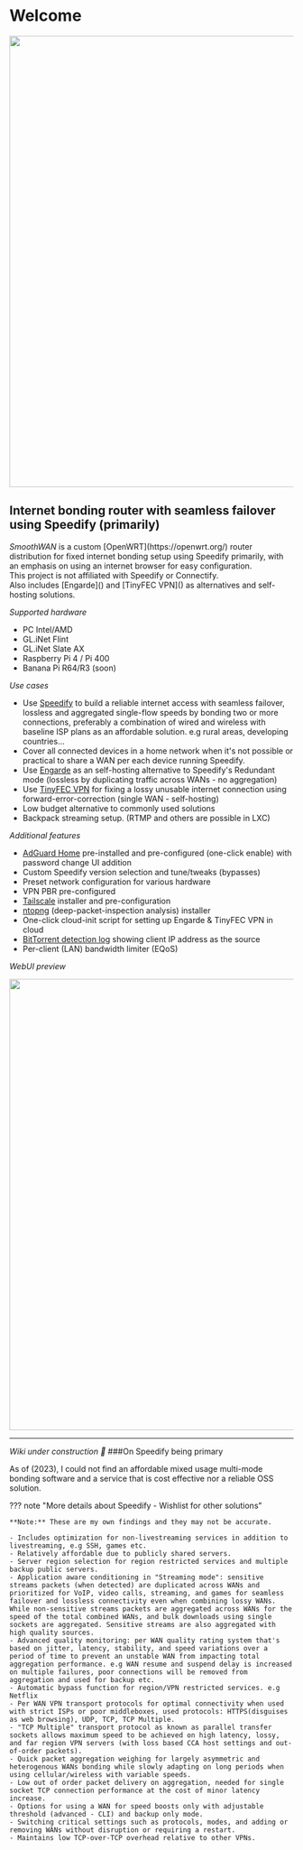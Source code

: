 <h1>Welcome</h1>
<img src="https://user-images.githubusercontent.com/96490382/185179903-4cbac04d-d0f7-47e2-b81a-167803205d33.png" width="800"/>
<h2>Internet bonding router with seamless failover using Speedify (primarily)</h2>  
<i>SmoothWAN</i> is a custom [OpenWRT](https://openwrt.org/) router distribution for fixed internet bonding setup using Speedify primarily, with an emphasis on using an internet browser for easy configuration. <br>  
This project is not affiliated with Speedify or Connectify.<br>
Also includes [Engarde]() and [TinyFEC VPN]() as alternatives and self-hosting solutions.<br>

*Supported hardware*

- PC Intel/AMD
- GL.iNet Flint
- GL.iNet Slate AX
- Raspberry Pi 4 / Pi 400
- Banana Pi R64/R3 (soon)

*Use cases*  

- Use [Speedify](https://speedify.com/) to build a reliable internet access with seamless failover, lossless and aggregated single-flow speeds by bonding two or more connections, preferably a combination of wired and wireless with baseline ISP plans as an affordable solution. e.g rural areas, developing countries...
- Cover all connected devices in a home network when it's not possible or practical to share a WAN per each device running Speedify.  
- Use [Engarde](/engarde) as an self-hosting alternative to Speedify's Redundant mode (lossless by duplicating traffic across WANs - no aggregation)
- Use [TinyFEC VPN](/tinyfec) for fixing a lossy unusable internet connection using forward-error-correction (single WAN - self-hosting)
- Low budget alternative to commonly used solutions
- Backpack streaming setup. (RTMP and others are possible in LXC)

*Additional features*

- [AdGuard Home](https://github.com/AdguardTeam/AdGuardHome) pre-installed and pre-configured (one-click enable) with password change UI addition
- Custom Speedify version selection and tune/tweaks (bypasses)
- Preset network configuration for various hardware
- VPN PBR pre-configured
- [Tailscale](https://tailscale.com/) installer and pre-configuration
- [ntopng](https://www.ntop.org/products/traffic-analysis/ntop/) (deep-packet-inspection analysis) installer
- One-click cloud-init script for setting up Engarde & TinyFEC VPN in cloud
- [BitTorrent detection log](/tips/#identifying-client-using-p2p-or-bittorrent) showing client IP address as the source
- Per-client (LAN) bandwidth limiter (EQoS)

*WebUI preview*
  
<img src="https://user-images.githubusercontent.com/96490382/208723215-92bb40df-c56d-4f82-b597-707aa8e35f7b.gif" width="800"/>

 ***
*Wiki under construction 👷*
###On Speedify being primary
 
As of (2023), I could not find an affordable mixed usage multi-mode bonding software and a service that is cost effective nor a reliable OSS solution.  

??? note "More details about Speedify - Wishlist for other solutions"
 
    **Note:** These are my own findings and they may not be accurate.

    - Includes optimization for non-livestreaming services in addition to livestreaming, e.g SSH, games etc. 
    - Relatively affordable due to publicly shared servers. 
    - Server region selection for region restricted services and multiple backup public servers. 
    - Application aware conditioning in "Streaming mode": sensitive streams packets (when detected) are duplicated across WANs and prioritized for VoIP, video calls, streaming, and games for seamless failover and lossless connectivity even when combining lossy WANs. While non-sensitive streams packets are aggregated across WANs for the speed of the total combined WANs, and bulk downloads using single sockets are aggregated. Sensitive streams are also aggregated with high quality sources. 
    - Advanced quality monitoring: per WAN quality rating system that's based on jitter, latency, stability, and speed variations over a period of time to prevent an unstable WAN from impacting total aggregation performance. e.g WAN resume and suspend delay is increased on multiple failures, poor connections will be removed from aggregation and used for backup etc. 
    - Automatic bypass function for region/VPN restricted services. e.g Netflix 
    - Per WAN VPN transport protocols for optimal connectivity when used with strict ISPs or poor middleboxes, used protocols: HTTPS(disguises as web browsing), UDP, TCP, TCP Multiple. 
    - "TCP Multiple" transport protocol as known as parallel transfer sockets allows maximum speed to be achieved on high latency, lossy, and far region VPN servers (with loss based CCA host settings and out-of-order packets). 
    - Quick packet aggregation weighing for largely asymmetric and heterogenous WANs bonding while slowly adapting on long periods when using cellular/wireless with variable speeds. 
    - Low out of order packet delivery on aggregation, needed for single socket TCP connection performance at the cost of minor latency increase. 
    - Options for using a WAN for speed boosts only with adjustable threshold (advanced - CLI) and backup only mode. 
    - Switching critical settings such as protocols, modes, and adding or removing WANs without disruption or requiring a restart. 
    - Maintains low TCP-over-TCP overhead relative to other VPNs. 
